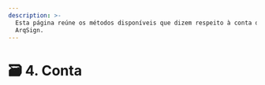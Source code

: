 ```yaml
---
description: >-
  Esta página reúne os métodos disponíveis que dizem respeito à conta da
  ArqSign.
---
```


# 🗃️ 4. Conta

